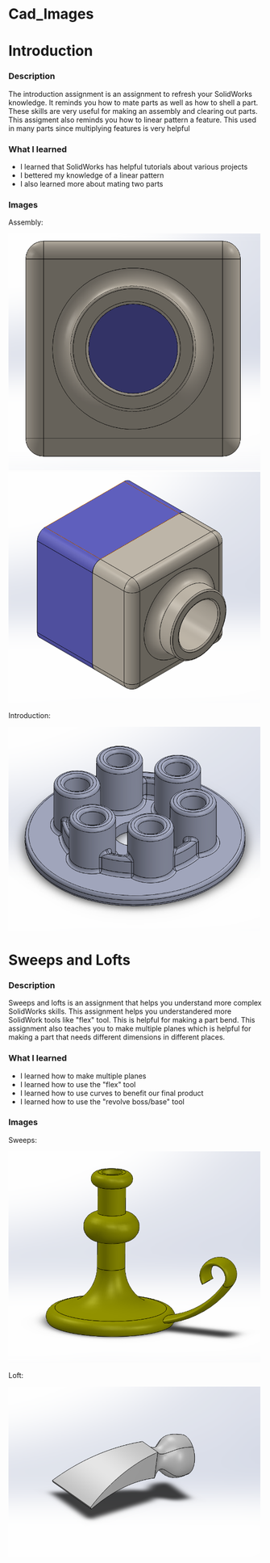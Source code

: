 # Cad_Images

# Introduction

### Description

The introduction assignment is an assignment to refresh your SolidWorks knowledge. It reminds you how to mate parts as well as how to shell a part. These skills are very useful for making an assembly and clearing out parts. This assigment also reminds you how to linear pattern a feature. This used in many parts since multiplying features is very helpful

### What I learned
* I learned that SolidWorks has helpful tutorials about various projects
* I bettered my knowledge of a linear pattern
* I also learned more about mating two parts

### Images

Assembly:

<img src="CadImages/FrontAssembly.PNG" width="500">
<img src="CadImages/TopAngleAssembly.PNG" width="500">

Introduction:

<img src="CadImages/IntroImage.PNG" width="500">

# Sweeps and Lofts

### Description

Sweeps and lofts is an assignment that helps you understand more complex SolidWorks skills. This assignment helps you understandered more SolidWork tools like "flex" tool. This is helpful for making a part bend. This assignment also teaches you to make multiple planes which is helpful for making a part that needs different dimensions in different places.

### What I learned
* I learned how to make multiple planes
* I learned how to use the "flex" tool
* I learned how to use curves to benefit our final product
* I learned how to use the "revolve boss/base" tool

### Images

Sweeps:

<img src="CadImages/SweepImage.PNG" width="500">

Loft:

<img src="CadImages/LoftImage.PNG" width="500">
